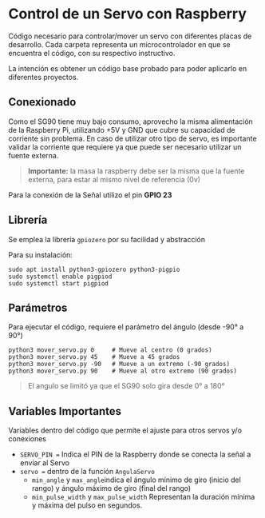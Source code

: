 # Control de un Servo con Raspberry

Código necesario para controlar/mover un servo con diferentes placas de desarrollo. Cada carpeta representa un microcontrolador en que se encuentra el código, con su respectivo instructivo.

La intención es obtener un código base probado para poder aplicarlo en diferentes proyectos.

## Conexionado
Como el SG90 tiene muy bajo consumo, aprovecho la misma alimentación de la Raspberry Pi, utilizando +5V y GND que cubre su capacidad de corriente sin problema. 
En caso de utilizar otro tipo de servo, es importante validar la corriente que requiere ya que puede ser necesario utilizar un fuente externa. 

> **Importante:** la masa la raspberry debe ser la misma que la fuente
> externa, para estar al mismo nivel de referencia (0v)

Para la conexión de la Señal utilizo el pin **GPIO 23**

## Librería
Se emplea la librería `gpiozero` por su facilidad  y abstracción

Para su instalación:

    sudo apt install python3-gpiozero python3-pigpio 
    sudo systemctl enable pigpiod 
    sudo systemctl start pigpiod



## Parámetros

Para ejecutar el código, requiere el parámetro del ángulo (desde -90° a 90°)

    python3 mover_servo.py 0     # Mueve al centro (0 grados)
    python3 mover_servo.py 45    # Mueve a 45 grados
    python3 mover_servo.py -90   # Mueve a un extremo (-90 grados)
    python3 mover_servo.py 90    # Mueve al otro extremo (90 grados)

> El angulo se limitó ya que el SG90 solo gira desde 0° a 180°

## Variables Importantes
Variables dentro del código que permite el ajuste para otros servos y/o conexiones

 - `SERVO_PIN =` Indica el PIN de la Raspberry donde se conecta la señal a
   enviar al Servo 
 - `servo =` dentro de la función `AngulaServo`
	 -  `min_angle`  y `max_angle`indica el ángulo mínimo de giro (inicio del rango) y ángulo máximo de giro (final del rango)
	 -  `min_pulse_width` y `max_pulse_width` Representan la duración mínima y máxima del pulso en  segundos.
